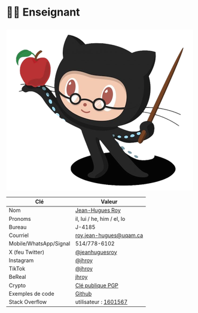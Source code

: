 # 👨🏫 Enseignant

##

![Professorcat, par jeejkang](../.gitbook/assets/octoprof.png)

| Clé                    | Valeur                                                                                                                |
| ---------------------- | --------------------------------------------------------------------------------------------------------------------- |
| Nom                    | [Jean-Hugues Roy](http://jhroy.ca/)                                                                                   |
| Pronoms                | il, lui / he, him / el, lo                                                                                            |
| Bureau                 | J-4185                                                                                                                |
| Courriel               | [roy.jean-hugues@uqam.ca](mailto:roy.jean-hugues@uqam.ca)                                                             |
| Mobile/WhatsApp/Signal | 514/778-6102                                                                                                          |
| X (feu Twitter)        | [@jeanhuguesroy](https://twitter.com/jeanhuguesroy)                                                                   |
| Instagram              | [@jhroy](https://www.instagram.com/jhroy/)                                                                            |
| TikTok                 | [@jhroy](https://www.tiktok.com/@jhroy)                                                                               |
| BeReal                 | [jhroy](https://bere.al/jhroy)                                                                                        |
| Crypto                 | [Clé publique PGP](https://keyserver.ubuntu.com/pks/lookup?op=get\&search=0xa5558e07958ab54e8b89e162a2c7d3904242557a) |
| Exemples de code       | [Github](https://github.com/jhroy)                                                                                    |
| Stack Overflow         | utilisateur : [1601567](https://stackoverflow.com/users/1601567)                                                      |

